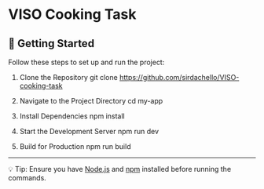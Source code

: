 # VISO Cooking Task

## 🚀 Getting Started

Follow these steps to set up and run the project:

1. Clone the Repository
   git clone https://github.com/sirdachello/VISO-cooking-task

2. Navigate to the Project Directory
   cd my-app

3. Install Dependencies
   npm install

4. Start the Development Server
   npm run dev

5. Build for Production
   npm run build

---

💡 Tip: Ensure you have [Node.js](https://nodejs.org/) and [npm](https://www.npmjs.com/) installed before running the commands.